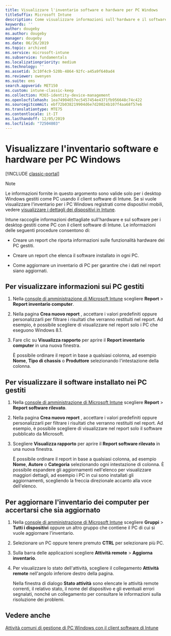 ```yaml
---
title: Visualizzare l'inventario software e hardware per PC Windows
titleSuffix: Microsoft Intune
description: Come visualizzare informazioni sull'hardware e il software di desktop Windows gestiti come PC con il client software di Intune.
keywords: ''
author: dougeby
ms.author: dougeby
manager: dougeby
ms.date: 06/26/2019
ms.topic: archived
ms.service: microsoft-intune
ms.subservice: fundamentals
ms.localizationpriority: medium
ms.technology: ''
ms.assetid: 3c10f4c9-520b-4864-92fc-a45a9f640ad4
ms.reviewer: owenyen
ms.suite: ems
search.appverid: MET150
ms.custom: intune-classic-keep
ms.collection: M365-identity-device-management
ms.openlocfilehash: 1ea74904657ec5457454e4371fb956648c74c422
ms.sourcegitcommit: ebf72b038219904d6e7d20024b107f4aa68f57e6
ms.translationtype: MTE75
ms.contentlocale: it-IT
ms.lasthandoff: 12/05/2019
ms.locfileid: "72504803"
---
```

# <a name="view-hardware-and-software-inventory-for-windows-pcs"></a>Visualizzare l'inventario software e hardware per PC Windows

[!INCLUDE [classic-portal](../includes/classic-portal.md)]

> [!NOTE]
> Le informazioni fornite in questo argomento sono valide solo per i desktop Windows gestiti come PC usando il client software di Intune. Se si vuole visualizzare l'inventario per i PC Windows registrati come dispositivi mobili, vedere [visualizzare i dettagli dei dispositivi in Intune](../remote-actions/device-inventory.md).

Intune raccoglie informazioni dettagliate sull'hardware e sul software per i desktop gestiti come PC con il client software di Intune. Le informazioni delle seguenti procedure consentono di:

- Creare un report che riporta informazioni sulle funzionalità hardware dei PC gestiti.

- Creare un report che elenca il software installato in ogni PC.

- Come aggiornare un inventario di PC per garantire che i dati nel report siano aggiornati.

## <a name="to-display-information-about-pcs-you-manage"></a>Per visualizzare informazioni sui PC gestiti

1. Nella [console di amministrazione di Microsoft Intune](https://manage.microsoft.com/) scegliere **Report** &gt; **Report inventario computer**.

2. Nella pagina **Crea nuovo report** , accettare i valori predefiniti oppure personalizzarli per filtrare i risultati che verranno restituiti nel report. Ad esempio, è possibile scegliere di visualizzare nel report solo i PC che eseguono Windows 8.1.

3. Fare clic su **Visualizza rapporto** per aprire il **Report inventario computer** in una nuova finestra.

    È possibile ordinare il report in base a qualsiasi colonna, ad esempio **Nome**, **Tipo di chassis** o **Produttore** selezionando l'intestazione della colonna.

## <a name="to-display-software-installed-on-pcs-you-manage"></a>Per visualizzare il software installato nei PC gestiti

1. Nella [console di amministrazione di Microsoft Intune](https://manage.microsoft.com/) scegliere **Report** &gt; **Report software rilevato**.

2. Nella pagina **Crea nuovo report** , accettare i valori predefiniti oppure personalizzarli per filtrare i risultati che verranno restituiti nel report. Ad esempio, è possibile scegliere di visualizzare nel report solo il software pubblicato da Microsoft.

3. Scegliere **Visualizza rapporto** per aprire il **Report software rilevato** in una nuova finestra.

    È possibile ordinare il report in base a qualsiasi colonna, ad esempio **Nome**, **Autore** o **Categoria** selezionando ogni intestazione di colonna. È possibile espandere gli aggiornamenti nell'elenco per visualizzare maggiori dettagli, ad esempio i PC in cui sono installati gli aggiornamenti, scegliendo la freccia direzionale accanto alla voce dell'elenco.

## <a name="to-refresh-computer-inventory-to-ensure-it-is-current"></a>Per aggiornare l'inventario dei computer per accertarsi che sia aggiornato

1. Nella [console di amministrazione di Microsoft Intune](https://manage.microsoft.com/) scegliere **Gruppi** &gt; **Tutti i dispositivi** oppure un altro gruppo che contiene il PC di cui si vuole aggiornare l'inventario.

2. Selezionare un PC oppure tenere premuto **CTRL** per selezionare più PC.

3. Sulla barra delle applicazioni scegliere **Attività remote** &gt; **Aggiorna inventario**.

4. Per visualizzare lo stato dell'attività, scegliere il collegamento **Attività remote** nell'angolo inferiore destro della pagina.

    Nella finestra di dialogo **Stato attività** sono elencate le attività remote correnti, il relativo stato, il nome del dispositivo e gli eventuali errori segnalati, nonché un collegamento per consultare le informazioni sulla risoluzione dei problemi.

## <a name="see-also"></a>Vedere anche

[Attività comuni di gestione di PC Windows con il client software di Intune](common-windows-pc-management-tasks-with-the-microsoft-intune-computer-client.md)
